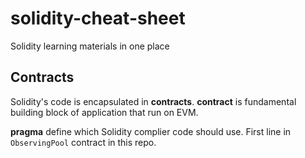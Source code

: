 # solidity-cheat-sheet
Solidity learning materials in one place

## Contracts
Solidity's code is encapsulated in **contracts**.
**contract** is fundamental building block of application that run on EVM.

**pragma** define which Solidity complier code should use. First line in `ObservingPool` contract in this repo.

